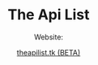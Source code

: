 <div align="center">
  <h1>The Api List</h1>
  <p>Website:</p>
  <a href="https://theapilist.tk/">theapilist.tk (BETA)</a>
 </div>
